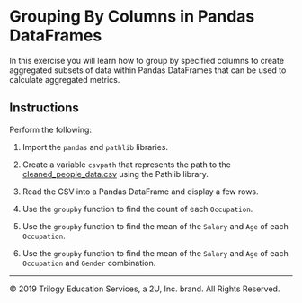 # Grouping By Columns in Pandas DataFrames

In this exercise you will learn how to group by specified columns to create aggregated subsets of data within Pandas DataFrames that can be used to calculate aggregated metrics.

## Instructions

Perform the following:

1. Import the `pandas` and `pathlib` libraries.

2. Create a variable `csvpath` that represents the path to the [cleaned_people_data.csv](Resources/cleaned_people_data.csv) using the Pathlib library.

3. Read the CSV into a Pandas DataFrame and display a few rows.

4. Use the `groupby` function to find the count of each `Occupation`.

5. Use the `groupby` function to find the mean of the `Salary` and `Age` of each `Occupation`.

6. Use the `groupby` function to find the mean of the `Salary` and `Age` of each `Occupation` and `Gender` combination.

---

© 2019 Trilogy Education Services, a 2U, Inc. brand. All Rights Reserved.
